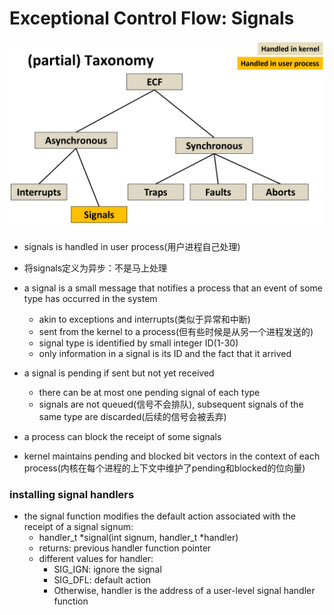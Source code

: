 # Exceptional Control Flow: Signals

![Alt text](image-24.png)

- signals is handled in user process(用户进程自己处理)
- 将signals定义为异步：不是马上处理

- a signal is a small message that notifies a process that an event of some type has occurred in the system
    - akin to exceptions and interrupts(类似于异常和中断)
    - sent from the kernel to a process(但有些时候是从另一个进程发送的)
    - signal type is identified by small integer ID(1-30)
    - only information in a signal is its ID and the fact that it arrived

- a signal is pending if sent but not yet received
    - there can be at most one pending signal of each type
    - signals are not queued(信号不会排队), subsequent signals of the same type are discarded(后续的信号会被丢弃)
- a process can block the receipt of some signals
- kernel maintains pending and blocked bit vectors in the context of each process(内核在每个进程的上下文中维护了pending和blocked的位向量)

### installing signal handlers
- the signal function modifies the default action associated with the receipt of a signal signum:
    - handler_t *signal(int signum, handler_t *handler)
    - returns: previous handler function pointer
    - different values for handler:
        - SIG_IGN: ignore the signal
        - SIG_DFL: default action   
        - Otherwise, handler is the address of a user-level signal handler function
  